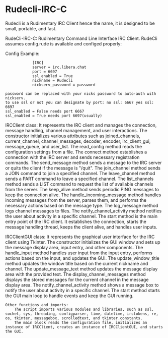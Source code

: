 # Rudecli-IRC-C
Rudecli is a Rudimentary IRC Client hence the name, it is designed to be small, portable, and fast.

RudeCli-IRC-C: Rudimentary Command Line Interface IRC Client.
RudeCli assumes config.rude is available and configed properly:

Config Example:

                [IRC]
                server = irc.libera.chat
                port = 6697
                ssl_enabled = True
                nickname = Rudecli
                nickserv_password = password

    password can be replaced with your nicks password to auto-auth with nickserv.
    to use ssl or not you can designate by port: no ssl: 6667 yes ssl: 6697
    ssl_enabled = False needs port 6667
    ssl_enabled = True needs port 6697(usually)

IRCClient class:
              It represents the IRC client and manages the connection, message handling, channel management, and user interactions.
              The constructor initializes various attributes such as joined_channels, current_channel, channel_messages, decoder, encoder, irc_client_gui, message_queue, and user_list.
              The read_config method reads the configuration settings from a file.
              The connect method establishes a connection with the IRC server and sends necessary registration commands.
              The send_message method sends a message to the IRC server or quits the client if the message is "/quit".
              The join_channel method sends a JOIN command to join a specified channel.
              The leave_channel method sends a PART command to leave a specified channel.
              The list_channels method sends a LIST command to request the list of available channels from the server.
              The keep_alive method sends periodic PING messages to keep the connection alive.
              The handle_incoming_message method handles incoming messages from the server, parses them, and performs the necessary actions based on the message type.
              The log_message method logs channel messages to files.
              The notify_channel_activity method notifies the user about activity in a specific channel.
              The start method is the main entry point of the IRC client. It establishes the connection, starts the message handling thread, keeps the client alive, and handles user inputs.

IRCClientGUI class:
            It represents the graphical user interface for the IRC client using Tkinter.
            The constructor initializes the GUI window and sets up the message display area, input entry, and other components.
            The handle_input method handles user input from the input entry, performs actions based on the input, and updates the GUI.
            The update_window_title method updates the window title based on the current nickname and channel.
            The update_message_text method updates the message display area with the provided text.
            The display_channel_messages method displays the stored messages for the current channel in the message display area.
            The notify_channel_activity method shows a message box to notify the user about activity in a specific channel.
            The start method starts the GUI main loop to handle events and keep the GUI running.

    Other functions and imports:
        The script imports various modules and libraries, such as ssl, socket, sys, threading, configparser, time, datetime, irctokens, re, os, tkinter, messagebox, scrolledtext, and tkinter.constants.
        The main block reads the configuration file, initializes an instance of IRCClient, creates an instance of IRCClientGUI, and starts the GUI.

